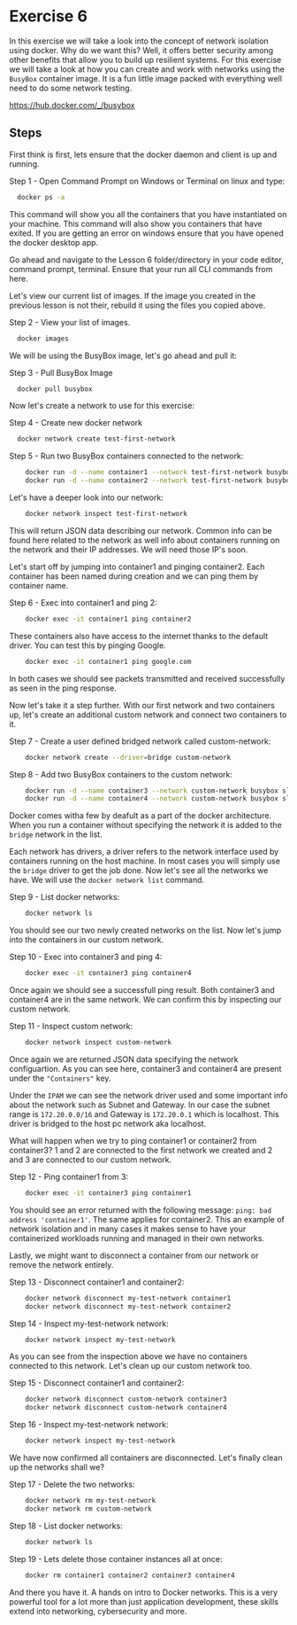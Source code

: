 
# Exercise 6

In this exercise we will take a look into the concept of network isolation using docker. Why do we want this? Well, it offers better security among other benefits that allow you to build up resilient systems. For this exercise we will take a look at how you can create and work with networks using the ```BusyBox``` container image. It is a fun little image packed with everything well need to do some network testing.

https://hub.docker.com/_/busybox




## Steps

First think is first, lets ensure that the docker daemon and client is up and running.

Step 1 - Open Command Prompt on Windows or Terminal on linux and type:
```bash
  docker ps -a
```
This command will show you all the containers that you have instantiated on your machine. This command will also show you containers that have exited. If you are getting an error on windows ensure that you have opened the docker desktop app. 

Go ahead and navigate to the Lesson 6 folder/directory in your code editor, command prompt, terminal. Ensure that your run all CLI commands from here. 

Let's view our current list of images. If the image you created in the previous lesson is not their, rebuild it using the files you copied above.

Step 2 - View your list of images. 
```bash
  docker images
```

We will be using the BusyBox image, let's go ahead and pull it:

Step 3 - Pull BusyBox Image
```bash
  docker pull busybox
```

Now let's create a network to use for this exercise:

Step 4 - Create new docker network
```bash
  docker network create test-first-network
```

Step 5 - Run two BusyBox containers connected to the network: 
```bash
    docker run -d --name container1 --network test-first-network busybox sleep 1000
    docker run -d --name container2 --network test-first-network busybox sleep 1000
```

Let's have a deeper look into our network:
```bash
    docker network inspect test-first-network
```

This will return JSON data describing our network. Common info can be found here related to the network as well info about containers running on the network and their IP addresses. We will need those IP's soon.

Let's start off by jumping into container1 and pinging container2. Each container has been named during creation and we can ping them by container name.

Step 6 - Exec into container1 and ping 2: 
```bash
    docker exec -it container1 ping container2
```

These containers also have access to the internet thanks to the default driver. You can test this by pinging Google.

```bash
    docker exec -it container1 ping google.com
```

In both cases we should see packets transmitted and received successfully as seen in the ping response.

Now let's take it a step further. With our first network and two containers up, let's create an additional custom network and connect two containers to it.

Step 7 - Create a user defined bridged network called custom-network: 
```bash
    docker network create --driver=bridge custom-network
```

Step 8 - Add two BusyBox containers to the custom network:
```bash
    docker run -d --name container3 --network custom-network busybox sleep 1000
    docker run -d --name container4 --network custom-network busybox sleep 1000
```

Docker comes witha few by deafult as a part of the docker architecture. When you run a container without specifying the network it is added to the  ```bridge``` network in the list. 

Each network has drivers, a driver refers to the network interface used by containers running on the host machine. In most cases you will simply use the ```bridge``` driver to get the job done. Now let's see all the networks we have. We will use the ```docker network list``` command.

Step 9 - List docker networks: 
```bash
    docker network ls
```

You should see our two newly created networks on the list. Now let's jump into the containers in our custom network.

Step 10 - Exec into container3 and ping 4: 
```bash
    docker exec -it container3 ping container4
```

Once again we should see a successfull ping result. Both container3 and container4 are in the same network. We can confirm this by inspecting our custom network.

Step 11 - Inspect custom network: 
```bash
    docker network inspect custom-network
```

Once again we are returned JSON data specifying the network configuartion. As you can see here, container3 and container4 are present under the ```"Containers"``` key.

Under the ```IPAM``` we can see the network driver used and some important info about the network such as Subnet and Gateway. In our case the subnet range is ```172.20.0.0/16``` and Gateway is ```172.20.0.1``` which is localhost. This driver is bridged to the host pc network aka localhost.

What will happen when we try to ping container1 or container2 from container3? 1 and 2 are connected to the first network we created and 2 and 3 are connected to our custom network.

Step 12 - Ping container1 from 3: 
```bash
    docker exec -it container3 ping container1
```

You should see an error returned with the following message: ```ping: bad address 'container1'```. The same applies for container2. This an example of network isolation and in many cases it makes sense to have your containerized workloads running and managed in their own networks.

Lastly, we might want to disconnect a container from our network or remove the network entirely.

Step 13 - Disconnect container1 and container2: 
```bash
    docker network disconnect my-test-network container1
    docker network disconnect my-test-network container2
```

Step 14 - Inspect my-test-network network: 
```bash
    docker network inspect my-test-network
```

As you can see from the inspection above we have no containers connected to this network. Let's clean up our custom network too.

Step 15 - Disconnect container1 and container2: 
```bash
    docker network disconnect custom-network container3
    docker network disconnect custom-network container4
```

Step 16 - Inspect my-test-network network: 
```bash
    docker network inspect my-test-network
```

We have now confirmed all containers are disconnected. Let's finally clean up the networks shall we?

Step 17 - Delete the two networks: 
```bash
    docker network rm my-test-network
    docker network rm custom-network
```

Step 18 - List docker networks: 
```bash
    docker network ls
```

Step 19 - Lets delete those container instances all at once:
```bash
    docker rm container1 container2 container3 container4
```

And there you have it. A hands on intro to Docker networks. This is a very powerful tool for a lot more than just application development, these skills extend into networking, cybersecurity and more. 